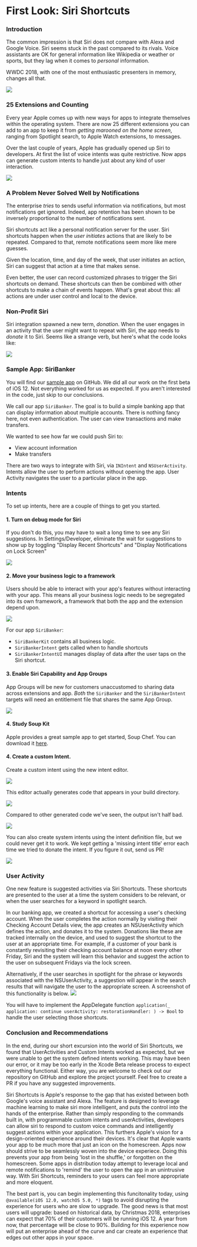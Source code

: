 

# First Look: Siri Shortcuts

### Introduction

The common impression is that Siri does not compare with Alexa and Google Voice.  Siri seems stuck in the past compared to its rivals.  Voice assistants are OK for general information like Wikipedia or weather or sports, but they lag when it comes to *personal* information.  

WWDC 2018, with one of the most enthusiastic presenters in memory, changes all that.

![](blogImages/1.presentation.jpeg)

### 25 Extensions and Counting

Every year Apple comes up with new ways for apps to integrate themselves within the operating system.  There are now 25 different extensions you can add to an app to keep it from *getting marooned on the home screen*, ranging from Spotlight search, to Apple Watch extensions, to messages.  

Over the last couple of years, Apple has gradually opened up Siri to developers.  At first the list of voice intents was quite restrictive.  Now apps can generate custom intents to handle just about any kind of user interaction.

![](blogImages/AddingExtension.jpeg)

### A Problem Never Solved Well by Notifications

The enterprise *tries* to sends useful information via notifications, but most notifications get ignored.  Indeed, app retention has been shown to be inversely proportional to the number of notifications sent.

Siri shortcuts act like a personal notification server for the user.  Siri shortcuts happen when the *user initiates*  actions that are likely to be repeated.  Compared to that, remote notifications seem more like mere guesses.

Given the location, time, and day of the week, that user initiates an action, Siri can suggest that action at a time that makes sense.

Even better, the user can record customized phrases to trigger the Siri shortcuts on demand.  These shortcuts can then be combined with other shortcuts to make a chain of events happen.  What's great about this: all actions are under user control and local to the device.  

### Non-Profit Siri

Siri integration spawned a new term, *donation*.  When the user engages in an activity that the user might want to repeat with Siri, the app needs to *donate* it to Siri.  Seems like a strange verb, but here's what the code looks like:

![](blogImages/donate.jpeg)


### Sample App: SiriBanker

You will find our [sample app](https://github.com/CapTechMobile/SiriBanker) on GitHub.  We did all our work on the first beta of iOS 12.  Not everything worked for us as expected.  If you aren't interested in the code, just skip to our conclusions.  

We call our app `SiriBanker`.  The goal is to build a simple banking app that can display information about multiple accounts.  There is nothing fancy here, not even authentication.  The user can view transactions and make transfers.

We wanted to see how far we could push Siri to:

* View account information
* Make transfers

There are two ways to integrate with Siri, via `INIntent` and `NSUserActivity`.  Intents allow the user to perform actions without opening the app.  User Activity navigates the user to a particular place in the app.  


### Intents

To set up intents, here are a couple of things to get you started.

#### 1. Turn on debug mode for Siri

If you don't do this, you may have to wait a long time to see any Siri suggestions.  In Settings/Developer, eliminate the wait for suggestions to show up by toggling "Display Recent Shortcuts" and "Display Notifications on Lock Screen"

![](blogImages/debugShortcuts.jpeg)

#### 2. Move your business logic to a framework

Users should be able to interact with your app's features without interacting with your app.  This means all your business logic needs to be segregated into its own framework, a framework that both the app and the extension depend upon.  

![](blogImages/targets.jpeg)

For our app `SiriBanker`:

* ``SiriBankerKit`` contains all business logic.  
* `SiriBankerIntent` gets called when to handle shortcuts
* `SiriBankerIntentUI` manages display of data after the user taps on the Siri shortcut.  

#### 3. Enable Siri Capability and App Groups

App Groups will be new for customers unaccustomed to sharing data across extensions and app.  *Both* the `SiriBanker` and the `SiriBankerIntent` targets will need an entitlement file that shares the same App Group.

![](blogImages/appgroup.jpeg)

#### 4. Study Soup Kit

Apple provides a great sample app to get started, Soup Chef.  You can download it [here](https://docs-assets.developer.apple.com/published/b2d1b84aff/AcceleratingAppInteractionsWithShortcuts.zip).  

#### 4. Create a custom Intent.

Create a custom intent using the new intent editor.  

![](blogImages/customintent.jpg)

This editor actually generates code that appears in your build directory.

![](blogImages/wheresaved.jpeg)

Compared to other generated code we've seen, the output isn't half bad.

![](blogImages/generatedCode.jpeg)

You can also create system intents using the intent definition file, but we could never get it to work.  We kept getting a 'missing intent title' error each time we tried to donate the intent.  If you figure it out, send us PR!

![](blogImages/intentTitleEmpty.jpeg)


### User Activity

One new feature is suggested activities via Siri Shortcuts. 
These shortcuts are presented to the user at a time the system considers to be relevant, or when the user searches for a keyword in spotlight search.

In our banking app, we created a shortcut for accessing a user's checking account. When the user completes the action normally by visiting their Checking Account Details view, the app 
creates an NSUserActivity which defines the action, and donates it to the system. Donations like these are tracked internally on the device, and used to suggest the shortcut to the user at an appropriate time.
For example, if a customer of your bank is constantly revisiting their checking account balance at noon every other Friday, Siri and the system will learn this behavior and suggest the action to the user on subsequent Fridays via the lock screen.

Alternatively, if the user searches in spotlight for the phrase or keywords associated with the NSUserActivity, a suggestion will appear in the search results that will navigate the user to the appropriate screen. A screenshot of this functionality is below.
![](blogImages/checkingSpotlightSuggestion.png)

You will have to implement the AppDelegate function `application(_ application: continue userActivity: restorationHandler: ) -> Bool` to handle the user selecting those shortcuts.


### Conclusion and Recommendations


In the end, during our short excursion into the world of Siri Shortcuts, we found that UserActivities and Custom Intents worked as expected, but we were unable to get the system defined intents working. 
This may have been our error, or it may be too early in the Xcode Beta release process to expect everything functional. Either way, you are welcome to check out our repository on GitHub and explore the project yourself.
Feel free to create a PR if you have any suggested improvements.

Siri Shortcuts is Apple's response to the gap that has existed between both Google's voice assistant and Alexa. 
The feature is designed to leverage machine learning to make siri more intelligent, and puts the control into the hands of the enterprise.
Rather than simply responding to the commands built in, with programmable custom intents and userActivities, developers can allow siri to respond to custom voice commands and intelligently suggest actions within your application.
This furthers Apple's vision for a design-oriented experience around their devices. It's clear that Apple wants your app to be much more that just an icon on the homescreen. 
Apps now should strive to be seamlessly woven into the device experiece. Doing this prevents your app from being 'lost in the shuffle,' or forgotten on the homescreen. 
Some apps in distribution today attempt to leverage local and remote notifications to 'remind' the user to open the app in an unintrusive way. 
With Siri Shortcuts, reminders to your users can feel more appropriate and more eloquent.

The best part is, you can begin implementing this funcitonality today, using `@available(iOS 12.0, watchOS 5.0, *)` tags to avoid disrupting the experience for users who are slow to upgrade.
The good news is that most users will upgrade: based on historical data, by Christmas 2018, enterprises can expect that 70% of their customers will be running iOS 12. 
A year from now, that percentage will be close to 90%. Building for this experience now will put an enterprise ahead of the curve and car create an experience that edges out other apps in your space.


